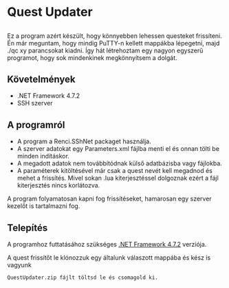 # Quest Updater
## 

Ez a program azért készült, hogy könnyebben lehessen questeket frissíteni. Én már meguntam, hogy mindig PuTTY-n kellett mappákba lépegetni, majd ./qc xy parancsokat kiadni. Így hát létrehoztam egy nagyon egyszerű programot, hogy sok mindenkinek megkönnyítsem a dolgát.

## Követelmények
- .NET Framework 4.7.2
- SSH szerver


## A programról

- A program a Renci.SShNet packaget használja.
- A szerver adatokat egy Parameters.xml fájlba menti el és onnan tölti be minden indításkor.
- A megadott adatok nem továbbítódnak külső adatbázisba vagy fájlokba.
- A paraméterek kitöltésével már csak a quest nevét kell megadnod és mehet a frissítés. Mivel sokan .lua kiterjesztéssel dolgoznak ezért a fájl kiterjesztés nincs korlátozva.


A program folyamatosan kapni fog frissítéseket, hamarosan egy szerver kezelőt is tartalmazni fog.

## Telepítés

A programhoz futtatásához szükséges [.NET Framework 4.7.2](https://dotnet.microsoft.com/download/dotnet-framework/net472) verziója.

A quest frissítőt le klónozzuk egy általunk válaszott mappába és kész is vagyunk

```
QuestUpdater.zip fájlt töltsd le és csomagold ki.
```


